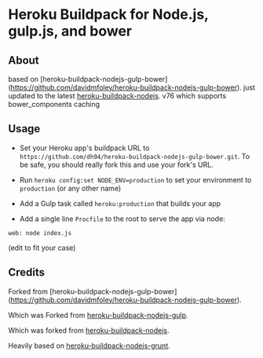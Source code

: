 Heroku Buildpack for Node.js, gulp.js, and bower
========================================

About
-----
based on [heroku-buildpack-nodejs-gulp-bower] (https://github.com/davidmfoley/heroku-buildpack-nodejs-gulp-bower).
just updated to the latest [heroku-buildpack-nodejs](https://github.com/heroku/heroku-buildpack-nodejs).  v76
which supports bower_components caching

Usage
-----

- Set your Heroku app's buildpack URL to `https://github.com/dh94/heroku-buildpack-nodejs-gulp-bower.git`. To be safe, you should really fork this and use your fork's URL.
- Run `heroku config:set NODE_ENV=production` to set your environment to `production` (or any other name)
- Add a Gulp task called `heroku:production` that builds your app

- Add a single line `Procfile` to the root to serve the app via node:

```
web: node index.js
```

(edit to fit your case)

Credits
-------
Forked from [heroku-buildpack-nodejs-gulp-bower] (https://github.com/davidmfoley/heroku-buildpack-nodejs-gulp-bower).

Which was Forked from [heroku-buildpack-nodejs-gulp](https://github.com/timdp/heroku-buildpack-nodejs-gulp).

Which was forked from [heroku-buildpack-nodejs](https://github.com/heroku/heroku-buildpack-nodejs).

Heavily based on [heroku-buildpack-nodejs-grunt](https://github.com/mbuchetics/heroku-buildpack-nodejs-grunt).